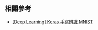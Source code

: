 
## 相關參考
- [[Deep Learning] Keras 手寫辨識 MNIST](https://medium.com/bryanyang0528/deep-learning-keras-%E6%89%8B%E5%AF%AB%E8%BE%A8%E8%AD%98-mnist-b41757567684)
